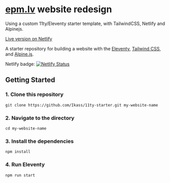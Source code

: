 # [epm.lv](https://www.epm.lv) website redesign
Using a custom 11ty/Eleventy starter template, with TailwindCSS, Netlify and Alpinejs.

[Live version on Netlify](https://velvet-frodo.netlify.app/)

A starter repository for building a website with the [Eleventy](https://www.11ty.dev), [Tailwind CSS](https://tailwindcss.com), and [Alpine.js](https://alpinejs.dev).

Netlify badge:
[![Netlify Status](https://api.netlify.com/api/v1/badges/cf8dca48-deea-4207-97f0-ae1db1bbd2b8/deploy-status)](https://app.netlify.com/sites/velvet-frodo/deploys)


## Getting Started

### 1. Clone this repository

```
git clone https://github.com/Ikass/11ty-starter.git my-website-name
```

### 2. Navigate to the directory

```
cd my-website-name
```

### 3. Install the dependencies

```
npm install
```

### 4. Run Eleventy

```
npm run start
```